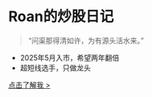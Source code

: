 <!-- _coverpage.md -->

# Roan的炒股日记

>  “问渠那得清如许，为有源头活水来。”

- 2025年5月入市，希望两年翻倍
- 超短线选手，只做龙头

[点击了解我 >](docs/README.md)
